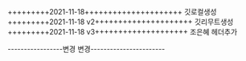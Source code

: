 +++++++++2021-11-18+++++++++++++++++++++
깃로컬생성
+++++++++2021-11-18 v2+++++++++++++++++++++
깃리무트생성
+++++++++2021-11-18 v3++++++++++++++++++++
조은혜 헤더추가

-----------------변경 변경-----------------------